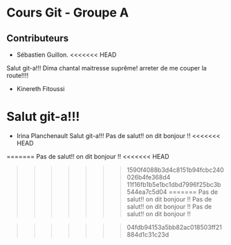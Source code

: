 # Cours Git - Groupe A

## Contributeurs

* Sébastien Guillon.
<<<<<<< HEAD


Salut git-a!!! Dima
chantal maitresse suprême!
arreter de me couper la route!!!!


* Kinereth Fitoussi

Salut git-a!!!
=======

* Irina Planchenault
Salut git-a!!! 
Pas de salut!! on dit bonjour !!
<<<<<<< HEAD

=======
Pas de salut!! on dit bonjour !!
<<<<<<< HEAD

>>>>>>> 1590f4088b3d4c8151b94fcbc240026b4fe368d4
>>>>>>> 11f16fb1b5e1bc1dbd7996f25bc3b544ea7c5d04
=======
Pas de salut!! on dit bonjour !!
Pas de salut!! on dit bonjour !!
Pas de salut!! on dit bonjour !!



>>>>>>> 04fdb94153a5bb82ac018503ff21884d1c31c23d
